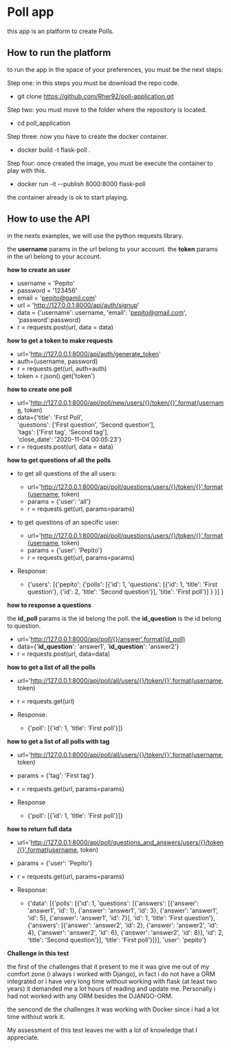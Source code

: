 # Poll app

this app is an platform to create Polls.

## How to run the platform ##

to run the app in the space of your preferences, you must be the next steps:

Step one:
  in this steps you must be download the repo code. 
  
  * git clone https://github.com/Rher92/poll-application.git

Step two:
  you must move to the folder where the repository is located.
  
  * cd poll_application
  
Step three:
  now you have to create the docker container.
  
  * docker build -t flask-poll .
  
Step four:
  once created the image, you must be execute the container to play with this.
  
  * docker run -it --publish 8000:8000 flask-poll

  the container already is ok to start playing.
  
  
## How to use the API ##

in the nexts examples, we will use the python requests library.

the **username** params in the url belong to your account.
the **token** params in the url belong to your account.

**how to create an user**
  
  - username = 'Pepito'
  - password = '123456'
  - email = 'pepito@gamil.com'
  - url = 'http://127.0.0.1:8000/api/auth/signup'
  - data = {'username': username, 'email': 'pepito@gmail.com', 'password':password}
  - r = requests.post(url, data = data)


**how to get a token to make requests**

  - url='http://127.0.0.1:8000/api/auth/generate_token'
  - auth=(username, password)
  - r = requests.get(url, auth=auth)
  - token = r.json().get('token')


**how to create one poll**

  - url='http://127.0.0.1:8000/api/poll/new/users/{}/token/{}'.format(username, token)
  - data={'title': 'First Poll', \
  'questions': ['First question', 'Second question'], \
  'tags': ['First tag', 'Second tag'], \
  'close_date': '2020-11-04 00:05:23'}
  - r = requests.post(url, data = data)


**how to get questions of all the polls**

  - to get all questions of the all users:
      - url='http://127.0.0.1:8000/api/poll/questions/users/{}/token/{}'.format(username, token)
      - params = {'user': 'all'}
      - r = requests.get(url, params=params)

  - to get questions of an specific user:
      - url='http://127.0.0.1:8000/api/poll/questions/users/{}/token/{}'.format(username, token)
      - params = {'user': 'Pepito'}
      - r = requests.get(url, params=params)

  - Response:
    - {'users': 
        [{'pepito': 
          {'polls': 
            [{'id': 1, 'questions': [{'id': 1, 'title': 'First question'}, 
             {'id': 2, 'title': 'Second question'}], 'title': 'First poll'}]
           }
         }]
      }


**how to response a questions**

  the **id_poll** params is the id belong the poll.
  the **id_question** is the id belong to question.

  - url='http://127.0.0.1:8000/api/poll/{}/answer'.format(id_poll)
  - data={'**id_question**': 'answer1', '**id_question**': 'answer2'}
  - r = requests.post(url, data=data)


**how to get a list of all the polls**

  - url='http://127.0.0.1:8000/api/poll/all/users/{}/token/{}'.format(username, token)
  - r = requests.get(url)
  
  - Response:
    - {'poll': [{'id': 1, 'title': 'First poll'}]}
  
  
**how to get a list of all polls with tag**

  - url='http://127.0.0.1:8000/api/poll/all/users/{}/token/{}'.format(username, token)
  - params = {'tag': 'First tag'}
  - r = requests.get(url, params=params)
  
  - Response 
    - {'poll': [{'id': 1, 'title': 'First poll'}]}
  
  
**how to return full data**
 
  - url='http://127.0.0.1:8000/api/poll/questions_and_answers/users/{}/token/{}'.format(username, token)
  - params = {'user': 'Pepito'}
  - r = requests.get(url, params=params)  
  
  - Response:
       - {'data': 
            [{'polls': 
                [{'id': 1, 
                'questions': 
                    [{'answers': 
                        [{'answer': 'answer1', 'id': 1}, 
                        {'answer': 'answer1', 'id': 3}, 
                        {'answer': 'answer1', 'id': 5}, 
                        {'answer': 'answer1', 'id': 7}], 
                    'id': 1, 
                    'title': 'First question'}, 
                    {'answers': 
                        [{'answer': 'answer2', 'id': 2}, 
                        {'answer': 'answer2', 'id': 4}, 
                        {'answer': 'answer2', 'id': 6}, 
                        {'answer': 'answer2', 'id': 8}], 
                    'id': 2, 
                    'title': 'Second question'}], 
                'title': 'First poll'}]}], 
        'user': 'pepito'}



**Challenge in this test**

the first of the challenges that it present to me it was give me out of my comfort zone (i always i worked with Django), in fact i do not have a ORM integrated or i have very long time without  working with flask (at least two years) it demanded me a lot hours of reading and update me. Personally i had not worked with any ORM besides the DJANGO-ORM.

the sencond de the challenges it was working with Docker since i had a lot time without work it.

My assessment of this test leaves me with a lot of knowledge that I appreciate.
